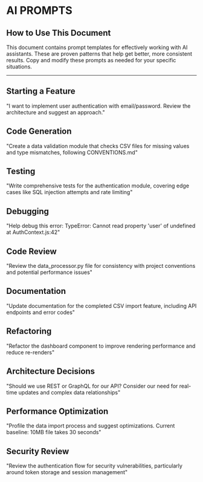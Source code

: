 # AI PROMPTS

<!-- PERMANENT INSTRUCTIONS - DO NOT REMOVE THIS SECTION -->
## How to Use This Document

This document contains prompt templates for effectively working with AI assistants. These are proven patterns that help get better, more consistent results. Copy and modify these prompts as needed for your specific situations.

---

<!-- EXAMPLE PROMPTS - CUSTOMIZE THESE FOR YOUR PROJECT -->

## Starting a Feature
"I want to implement user authentication with email/password. Review the architecture and suggest an approach."

## Code Generation
"Create a data validation module that checks CSV files for missing values and type mismatches, following CONVENTIONS.md"

## Testing
"Write comprehensive tests for the authentication module, covering edge cases like SQL injection attempts and rate limiting"

## Debugging
"Help debug this error: TypeError: Cannot read property 'user' of undefined at AuthContext.js:42"

## Code Review
"Review the data_processor.py file for consistency with project conventions and potential performance issues"

## Documentation
"Update documentation for the completed CSV import feature, including API endpoints and error codes"

## Refactoring
"Refactor the dashboard component to improve rendering performance and reduce re-renders"

## Architecture Decisions
"Should we use REST or GraphQL for our API? Consider our need for real-time updates and complex data relationships"

## Performance Optimization
"Profile the data import process and suggest optimizations. Current baseline: 10MB file takes 30 seconds"

## Security Review
"Review the authentication flow for security vulnerabilities, particularly around token storage and session management"